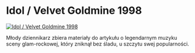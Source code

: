 Idol / Velvet Goldmine 1998 
=============
[![Idol / Velvet Goldmine 1998 ](http://vidos.pl/images/player.gif)](http://vidos.pl/idol-velvet-goldmine-1998)

 Młody dziennikarz zbiera materiały do artykułu o legendarnym muzyku sceny glam-rockowej, który zniknął bez śladu, u szczytu swej popularności.
